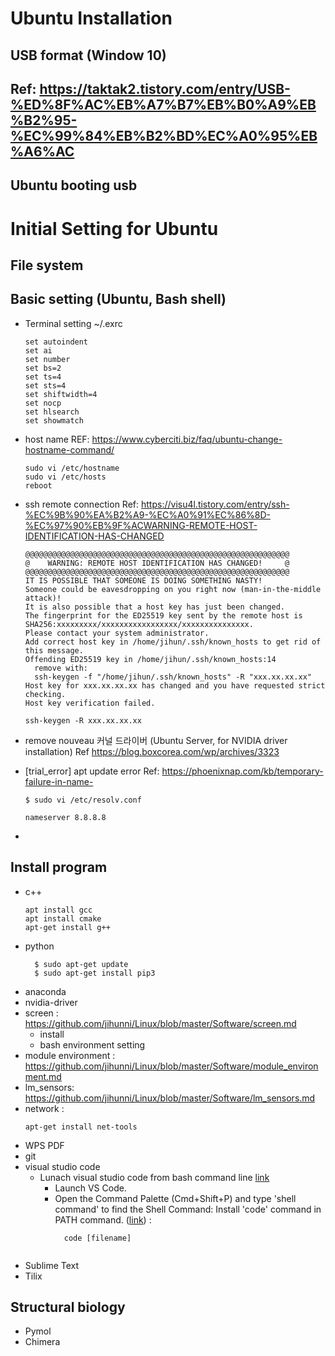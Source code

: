 # Ubuntu Installation
## USB format (Window 10)
Ref: https://taktak2.tistory.com/entry/USB-%ED%8F%AC%EB%A7%B7%EB%B0%A9%EB%B2%95-%EC%99%84%EB%B2%BD%EC%A0%95%EB%A6%AC
- 
## Ubuntu booting usb


# Initial Setting for Ubuntu
## File system

## Basic setting (Ubuntu, Bash shell)
- Terminal setting
	~/.exrc
	```
	set autoindent
	set ai 
	set number
	set bs=2
	set ts=4
	set sts=4
	set shiftwidth=4
	set nocp
	set hlsearch
	set showmatch
	```
- host name
	REF: https://www.cyberciti.biz/faq/ubuntu-change-hostname-command/
	```
	sudo vi /etc/hostname
	sudo vi /etc/hosts
	reboot
	```
- ssh remote connection
	Ref: https://visu4l.tistory.com/entry/ssh-%EC%9B%90%EA%B2%A9-%EC%A0%91%EC%86%8D-%EC%97%90%EB%9F%ACWARNING-REMOTE-HOST-IDENTIFICATION-HAS-CHANGED
	```
	@@@@@@@@@@@@@@@@@@@@@@@@@@@@@@@@@@@@@@@@@@@@@@@@@@@@@@@@@@@
	@    WARNING: REMOTE HOST IDENTIFICATION HAS CHANGED!     @
	@@@@@@@@@@@@@@@@@@@@@@@@@@@@@@@@@@@@@@@@@@@@@@@@@@@@@@@@@@@
	IT IS POSSIBLE THAT SOMEONE IS DOING SOMETHING NASTY!
	Someone could be eavesdropping on you right now (man-in-the-middle attack)!
	It is also possible that a host key has just been changed.
	The fingerprint for the ED25519 key sent by the remote host is
	SHA256:xxxxxxxxx/xxxxxxxxxxxxxxxxx/xxxxxxxxxxxxxxx.
	Please contact your system administrator.
	Add correct host key in /home/jihun/.ssh/known_hosts to get rid of this message.
	Offending ED25519 key in /home/jihun/.ssh/known_hosts:14
	  remove with:
	  ssh-keygen -f "/home/jihun/.ssh/known_hosts" -R "xxx.xx.xx.xx"
	Host key for xxx.xx.xx.xx has changed and you have requested strict checking.
	Host key verification failed.
	```
	```
	ssh-keygen -R xxx.xx.xx.xx
	```

- remove nouveau 커널 드라이버 (Ubuntu Server, for NVIDIA driver installation)
	Ref https://blog.boxcorea.com/wp/archives/3323
- [trial_error] apt update error
	Ref: https://phoenixnap.com/kb/temporary-failure-in-name-
	```
	$ sudo vi /etc/resolv.conf
	
	nameserver 8.8.8.8
	```
- 
## Install program
- c++
	```
	apt install gcc
  apt install cmake
  apt-get install g++

	```
- python
  ```
	$ sudo apt-get update
	$ sudo apt-get install pip3
  ```
- anaconda
- nvidia-driver
- screen : https://github.com/jihunni/Linux/blob/master/Software/screen.md
	- install
	- bash environment setting
- module environment : https://github.com/jihunni/Linux/blob/master/Software/module_environment.md
- lm_sensors: https://github.com/jihunni/Linux/blob/master/Software/lm_sensors.md
- network : 
	```
	apt-get install net-tools
	```
- WPS PDF
- git
- visual studio code
	- Lunach visual studio code from bash command line [link](https://code.visualstudio.com/docs/setup/mac#:~:text=Use%20double%2Dclick%20for%20some,by%20double%20clicking%20the%20icon.)
   		- Launch VS Code.
		- Open the Command Palette (Cmd+Shift+P) and type 'shell command' to find the Shell Command: Install 'code' command in PATH command. ([link](https://stackoverflow.com/questions/63013813/vs-code-how-to-open-a-file-by-its-full-path-in-the-command-palette)) : 
		  ```
			code [filename]
   		```
 - Sublime Text
 - Tilix

## Structural biology
 - Pymol
 - Chimera

